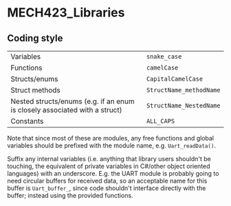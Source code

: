 # MECH423_Libraries

## Coding style
| |   |
|----------------------------------------------------------------------------|-------------------------|
| Variables                                                                  | `snake_case`            |
| Functions                                                                  | `camelCase`             |
| Structs/enums                                                              | `CapitalCamelCase`      |
| Struct methods                                                             | `StructName_methodName` |
| Nested structs/enums (e.g. if an enum is closely associated with a struct) | `StructName_NestedName` |
| Constants                                                                  | `ALL_CAPS`              |

Note that since most of these are modules, any free functions and global variables should be prefixed with the module name, e.g. `Uart_readData()`.

Suffix any internal variables (i.e. anything that library users shouldn't be touching, the equivalent of private variables in C#/other object oriented languages) with an underscore. E.g. the UART module is probably going to need circular buffers for received data, so an acceptable name for this buffer is `Uart_buffer_`, since code shouldn't interface directly with the buffer; instead using the provided functions.
